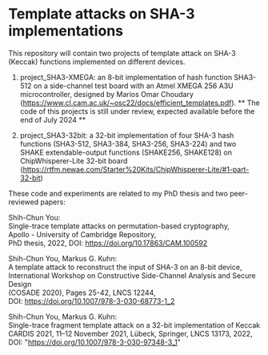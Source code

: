 # Template attacks on SHA-3 implementations

This repository will contain two projects of template attack on SHA-3 (Keccak) functions implemented on different devices.

1. project_SHA3-XMEGA: an 8-bit implementation of hash function SHA3-512 on a side-channel test board with an Atmel XMEGA 256 A3U microcontroller, designed by Marios Omar Choudary (https://www.cl.cam.ac.uk/~osc22/docs/efficient_templates.pdf). ** The code of this projects is still under review, expected available before the end of July 2024 **

2. project_SHA3-32bit: a 32-bit implementation of four SHA-3 hash functions (SHA3-512, SHA3-384, SHA3-256, SHA3-224) and two SHAKE extendable-output functions (SHAKE256, SHAKE128) on ChipWhisperer-Lite 32-bit board (https://rtfm.newae.com/Starter%20Kits/ChipWhisperer-Lite/#1-part-32-bit)

These code and experiments are related to my PhD thesis and two peer-reviewed papers:

Shih-Chun You:  
Single-trace template attacks on permutation-based cryptography,  
Apollo - University of Cambridge Repository,  
PhD thesis, 2022, DOI: https://doi.org/10.17863/CAM.100592

Shih-Chun You, Markus G. Kuhn:  
A template attack to reconstruct the input of SHA-3 on an 8-bit device,  
International Workshop on Constructive Side-Channel Analysis and Secure Design  
(COSADE 2020), Pages 25-42, LNCS 12244,  
DOI: https://doi.org/10.1007/978-3-030-68773-1_2  

Shih-Chun You, Markus G. Kuhn:  
Single-trace fragment template attack on a 32-bit implementation of Keccak  
CARDIS 2021, 11–12 November 2021, Lübeck, Springer, LNCS 13173, 2022,  
DOI: "https://doi.org/10.1007/978-3-030-97348-3_1"
